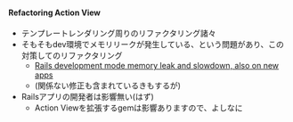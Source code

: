 #### Refactoring Action View

* テンプレートレンダリング周りのリファクタリング諸々
* そもそもdev環境でメモリリークが発生している、という問題があり、この対策してのリファクタリング
  * [Rails development mode memory leak and slowdown, also on new apps](https://github.com/rails/rails/issues/32892)
  * (関係ない修正も含まれているきもするが)
* Railsアプリの開発者は影響無い(はず)
  * Action Viewを拡張するgemは影響ありますので、よしなに
